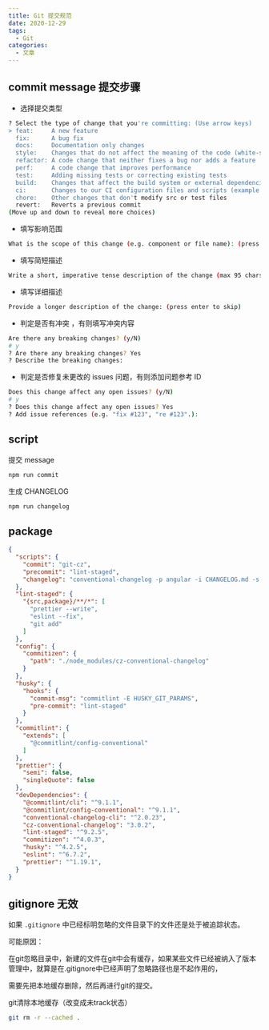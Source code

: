 ```yaml
---
title: Git 提交规范
date: 2020-12-29
tags:
  - Git
categories:
  - 文章
---
```


## commit message 提交步骤

- 选择提交类型

```sh
? Select the type of change that you're committing: (Use arrow keys)
> feat:     A new feature
  fix:      A bug fix
  docs:     Documentation only changes
  style:    Changes that do not affect the meaning of the code (white-space, formatting, missing semi-colons, etc)
  refactor: A code change that neither fixes a bug nor adds a feature
  perf:     A code change that improves performance
  test:     Adding missing tests or correcting existing tests
  build:    Changes that affect the build system or external dependencies (example scopes: gulp, broccoli, npm)
  ci:       Changes to our CI configuration files and scripts (example scopes:  Travis, Circle, BrowserStack, SauceLabs)
  chore:    Other changes that don't modify src or test files
  revert:   Reverts a previous commit
(Move up and down to reveal more choices)
```

- 填写影响范围

```sh
What is the scope of this change (e.g. component or file name): (press enter to skip)
```

- 填写简短描述

```sh
Write a short, imperative tense description of the change (max 95 chars):
```

- 填写详细描述

```sh
Provide a longer description of the change: (press enter to skip)
```

- 判定是否有冲突 ，有则填写冲突内容

```sh
Are there any breaking changes? (y/N)
# y
? Are there any breaking changes? Yes
? Describe the breaking changes:
```

- 判定是否修复未更改的 issues 问题，有则添加问题参考 ID

```sh
Does this change affect any open issues? (y/N)
# y
? Does this change affect any open issues? Yes
? Add issue references (e.g. "fix #123", "re #123".):
```

## script

提交 message

```sh
npm run commit
```

生成 CHANGELOG

```sh
npm run changelog
```

## package

```json
{
  "scripts": {
    "commit": "git-cz",
    "precommit": "lint-staged",
    "changelog": "conventional-changelog -p angular -i CHANGELOG.md -s -w -r 0"
  },
  "lint-staged": {
    "{src,package}/**/*": [
      "prettier --write",
      "eslint --fix",
      "git add"
    ]
  },
  "config": {
    "commitizen": {
      "path": "./node_modules/cz-conventional-changelog"
    }
  },
  "husky": {
    "hooks": {
      "commit-msg": "commitlint -E HUSKY_GIT_PARAMS",
      "pre-commit": "lint-staged"
    }
  },
  "commitlint": {
    "extends": [
      "@commitlint/config-conventional"
    ]
  },
  "prettier": {
    "semi": false,
    "singleQuote": false
  },
  "devDependencies": {
    "@commitlint/cli": "^9.1.1",
    "@commitlint/config-conventional": "^9.1.1",
    "conventional-changelog-cli": "^2.0.23",
    "cz-conventional-changelog": "3.0.2",
    "lint-staged": "^9.2.5",
    "commitizen": "^4.0.3",
    "husky": "^4.2.5",
    "eslint": "^6.7.2",
    "prettier": "^1.19.1",
  }
}
```

## gitignore 无效

如果 `.gitignore` 中已经标明忽略的文件目录下的文件还是处于被追踪状态。

可能原因：

在git忽略目录中，新建的文件在git中会有缓存，如果某些文件已经被纳入了版本管理中，就算是在.gitignore中已经声明了忽略路径也是不起作用的，

需要先把本地缓存删除，然后再进行git的提交。

git清除本地缓存（改变成未track状态）

``` sh
git rm -r --cached .
```
